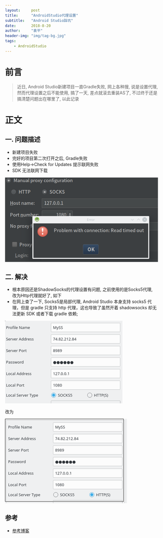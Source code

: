 ```yaml
---
layout:     post
title:      "AndroidStudio代理设置"
subtitle:   "Android Studio踩坑"
date:       2018-8-20 
author:     "袁平"
header-img: "img/tag-bg.jpg"
tags:
    - AndroidStudio
---
```


# 前言
> 近日, Android Studio新建项目一直Gradle失败, 网上各种搜, 说是设置代理, 然而代理设置之后不能使用, 搞了一天, 差点就滚去重装AS了, 不过终于还是搞清楚问题出在哪里了, 以此记录

# 正文

## 一. 问题描述
* 新建项目失败
* 完好的项目第二次打开之后, Gradle失败
* 使用Help->Check for Updates 提示联网失败
* SDK 无法联网下载

![联网失败](/img/post/AndroidStudio/timeout.png)

## 二. 解决
* 根本原因还是ShadowSocks的代理设置有问题, 之前使用的是Socks5代理, 改为Http代理就好了, 如下
* 在网上查了一下, Socks5是局部代理, Android Studio 本身支持 socks5 代理，但是 gradle 只支持 http 代理，这也导致了虽然开着 shadowsocks 却无法更新 SDK 或者下载 gradle 依赖; 

![Socks5代理](/img/post/AndroidStudio/socks.png)

改为

![Http代理](/img/post/AndroidStudio/http.png)

## 参考
* [参考博客](https://hellovass.info/2017/04/04/%E7%9C%9F%C2%B7Android%20Studio%20%E4%BB%A3%E7%90%86%E8%AE%BE%E7%BD%AE%E6%8C%87%E5%8D%97/)
